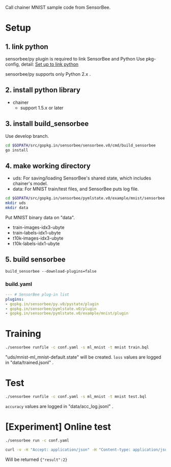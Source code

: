 Call chainer MNIST sample code from SensorBee.

# Setup

## 1. link python

sensorbee/py plugin is required to link SensorBee and Python Use pkg-config, detail:  [Set up to link python](https://github.pfidev.jp/sensorbee/py#set-up-to-link-python)

sensorbee/py supports only Python 2.x .

## 2. install python library

* chainer
    * support 1.5.x or later

## 3. install build_sensorbee

Use develop branch.

```bash
cd $GOPATH/src/gopkg.in/sensorbee/sensorbee.v0/cmd/build_sensorbee
go install
```

## 4. make working directory

* uds: For saving/loading SensorBee's shared state, which includes chainer's model.
* data: For MNIST train/test files, and SensorBee puts log file.

```bash
cd $GOPATH/src/gopkg.in/sensorbee/pymlstate.v0/example/mnist/sensorbee
mkdir uds
mkdir data
```

Put MNIST binary data on "data".

* train-images-idx3-ubyte
* train-labels-idx1-ubyte
* t10k-images-idx3-ubyte
* t10k-labels-idx1-ubyte

## 5. build sensorbee

```
build_sensorbee --download-plugins=false
```

### build.yaml

```yaml
--- # SensorBee plug-in list
plugins:
- gopkg.in/sensorbee/py.v0/pystate/plugin
- gopkg.in/sensorbee/pymlstate.v0/plugin
- gopkg.in/sensorbee/pymlstate.v0/example/mnist/plugin
```

# Training

```bash
./sensorbee runfile -c conf.yaml -s ml_mnist -t mnist train.bql
```

"uds/mnist-ml_mnist-default.state" will be created. `loss` values are logged in "data/trained.jsonl" .

# Test

```bash
./sensorbee runfile -c conf.yaml -s ml_mnist -t mnist test.bql
```

`accuracy` values are logged in "data/acc_log.jsonl" .

# [Experiment] Online test

```bash
./sensorbee run -c conf.yaml
```

```bash
curl -v -H "Accept: application/json" -H "Content-type: application/json" -X POST -d "{\"queries\":\"EVAL pymlstate_predict('ml_mnist', [0,0,0,0,0,0,0,0,0,0,0,0,0,0,0,0,0,0,0,0,0,0,0,0,0,0,0,0,0,0,0,0,0,0,0,0,0,0,0,0,0,0,0,0,0,0,0,0,0,0,0,0,0,0,0,0,0,0,0,0,0,0,0,0,0,0,0,0,0,0,0,0,0,0,0,0,0,0,0,0,0,0,0,0,0,0,0,0,0,0,0,0,0,0,0,0,0,1,1,1,1,1,0,0,0,0,0,0,0,0,0,0,0,0,0,0,0,0,0,0,0,0,0.7490196078431373,1,1,0.18823529411764706,0,0,0,0.4980392156862745,1,0.25098039215686274,0,0,0,0,0,0,0,0,0,0,0,0,0,0,0,0,0,1,1,0,0,0,0,0,0,0,0,1,0,0,0,0,0,0,0,0,0,0,0,0,0,0,0,0,0.5019607843137255,1,0,0,0,0,0,0,0,0,0,0,1,0,0,0,0,0,0,0,0,0,0,0,0,0,0,0,0,0,0,0,0,0,0,0,0,0,0,0,1,1,0,0,0,0,0,0,0,0,0,0,0,0,0,0,0,0,0,0,0,0,0,0,0,0,0,0,0,1,0,0,0,0,0,0,0,0,0,0,0,0,0,0,0,0,0,0,0,0,0,0,0,0,0,0,0,1,0,0,0,0,0,0,0,0,0,0,0,0,0,0,0,0,0,0,0,0,0,0,0,0,0,0,0,1,0,0,0,0,0,0,0,0,0,0,0,0,0,0,0,0,0,0,0,0,0,0,0,0,0,0,1,0.25098039215686274,0,0,0,0,0,0,0,0,0,0,0,0,0,0,0,0,0,0,0,0,0,0,0,0,0,1,1,0,0,0,0,0,0,0,0,0,0,0,0,0,0,0,0,0,0,0,0,0,0,0,0,0,1,0.7490196078431373,0,0,0,0,0,0,0,0,0,0,0,0,0,0,0,0,0,0,0,0,0,0,0,0,0.7490196078431373,1,0,0,0,0,0,0,0,0,0,0,0,0,0,0,0,0,0,0,0,0,0,0,0,0,0,1,1,0,0,0,0,0,0,0,0,0,0,0,0,0,0,0,0,0,0,0,0,0,0,0,0,0,1,0.996078431372549,0,0,0,0,0,0,0,0,0,0,0,0,0,0,0,0,0,0,0,0,0,0,0,0,0.7411764705882353,1,1,0,0,0,0,0,0,0,0,0,0,0,0,0,0,0,0,0,0,0,0,0,0,0,0.7490196078431373,1,1,0,0,0,0,0,0,0,0,0,0,0,0,0,0,0,0,0,0,0,0,0,0,0,0,1,1,0,0,0,0,0,0,0,0,0,0,0,0,0,0,0,0,0,0,0,0,0,0,0,0.3333333333333333,1,1,0.25098039215686274,0,0,0,0,0,0,0,0,0,0,0,0,0,0,0,0,0,0,0,0,0,0,0,1,1,0,0,0,0,0,0,0,0,0,0,0,0,0,0,0,0,0,0,0,0,0,0,0,0,0,0,1,0.5019607843137255,0,0,0,0,0,0,0,0,0,0,0,0,0,0,0,0,0,0,0,0,0,0,0,0,0,0,0.4980392156862745,0.996078431372549,1,1,1,1,1,0.5019607843137255,1,1,1,1,1,1,1,1,1,1,0,0,0,0,0,0,0,0,0,0,0,0,0,0,0,0,0.4745098039215686,0.5019607843137255,0.3215686274509804,0,0,0,0,0,0,0,0,0.48627450980392156,0,0,0,0,0,0,0,0,0,0,0,0,0,0,0,0,0,0,0,0,0,0,0,0,0,0,0,0,0,0,0,0,0,0,0,0,0,0,0,0,0,0,0,0,0,0,0,0,0,0,0,0,0,0,0,0,0,0,0,0,0,0,0,0,0,0,0,0,0,0,0,0,0,0,0,0,0,0,0,0,0,0,0,0,0,0,0,0,0]);\"}" http://localhost:8090/api/v1/topologies/mnist/queries
```

Will be returned `{"result":2}`

